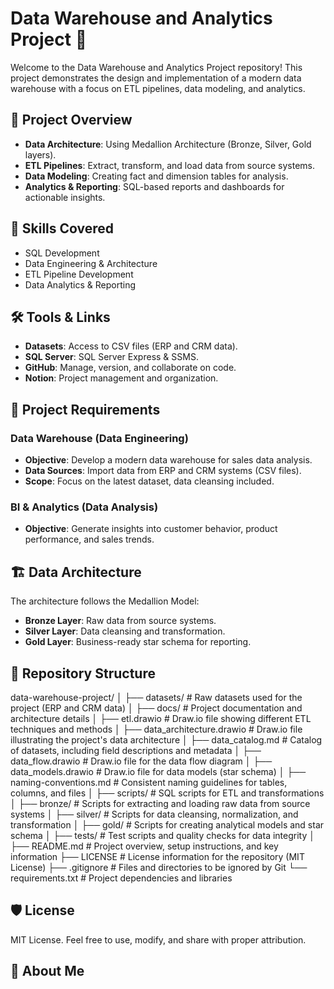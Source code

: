 # Data Warehouse and Analytics Project 🚀

Welcome to the Data Warehouse and Analytics Project repository! This project demonstrates the design and implementation of a modern data warehouse with a focus on ETL pipelines, data modeling, and analytics.

## 📖 Project Overview
- **Data Architecture**: Using Medallion Architecture (Bronze, Silver, Gold layers).
- **ETL Pipelines**: Extract, transform, and load data from source systems.
- **Data Modeling**: Creating fact and dimension tables for analysis.
- **Analytics & Reporting**: SQL-based reports and dashboards for actionable insights.

## 🎯 Skills Covered
- SQL Development
- Data Engineering & Architecture
- ETL Pipeline Development
- Data Analytics & Reporting

## 🛠️ Tools & Links
- **Datasets**: Access to CSV files (ERP and CRM data).
- **SQL Server**: SQL Server Express & SSMS.
- **GitHub**: Manage, version, and collaborate on code.
- **Notion**: Project management and organization.
  
## 🚀 Project Requirements
### Data Warehouse (Data Engineering)
- **Objective**: Develop a modern data warehouse for sales data analysis.
- **Data Sources**: Import data from ERP and CRM systems (CSV files).
- **Scope**: Focus on the latest dataset, data cleansing included.

### BI & Analytics (Data Analysis)
- **Objective**: Generate insights into customer behavior, product performance, and sales trends.
  
## 🏗️ Data Architecture
The architecture follows the Medallion Model:
- **Bronze Layer**: Raw data from source systems.
- **Silver Layer**: Data cleansing and transformation.
- **Gold Layer**: Business-ready star schema for reporting.

## 📂 Repository Structure
data-warehouse-project/
│
├── datasets/                           # Raw datasets used for the project (ERP and CRM data)
│
├── docs/                               # Project documentation and architecture details
│   ├── etl.drawio                      # Draw.io file showing different ETL techniques and methods
│   ├── data_architecture.drawio        # Draw.io file illustrating the project's data architecture
│   ├── data_catalog.md                 # Catalog of datasets, including field descriptions and metadata
│   ├── data_flow.drawio                # Draw.io file for the data flow diagram
│   ├── data_models.drawio              # Draw.io file for data models (star schema)
│   ├── naming-conventions.md           # Consistent naming guidelines for tables, columns, and files
│
├── scripts/                            # SQL scripts for ETL and transformations
│   ├── bronze/                         # Scripts for extracting and loading raw data from source systems
│   ├── silver/                         # Scripts for data cleansing, normalization, and transformation
│   ├── gold/                           # Scripts for creating analytical models and star schema
│
├── tests/                              # Test scripts and quality checks for data integrity
│
├── README.md                           # Project overview, setup instructions, and key information
├── LICENSE                             # License information for the repository (MIT License)
├── .gitignore                          # Files and directories to be ignored by Git
└── requirements.txt                    # Project dependencies and libraries

## 🛡️ License
MIT License. Feel free to use, modify, and share with proper attribution.

## 🌟 About Me
